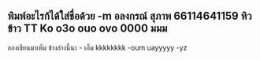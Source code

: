 พิมพ์อะไรก้ได้ใส่ชื่อด้วย -m
อลงกรณ์ สุภาพ 66114641159
หิวข้าว TT Ko
o3o ouo ovo
0000
มมม
----
ลองเขียนมาเพิ่ม ข้างล่างนี้นะ - เอ็ม
kkkkkkkk -oum
uayyyyy -yz
